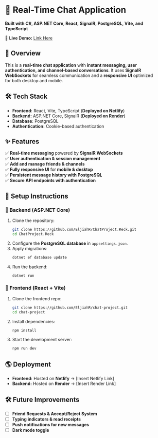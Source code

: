 # **📌 Real-Time Chat Application**  
**Built with C#, ASP.NET Core, React, SignalR, PostgreSQL, Vite, and TypeScript**  

🚀 **Live Demo:** [Link Here](https://chat-project-reck.netlify.app/)

## **🔹 Overview**  
This is a **real-time chat application** with **instant messaging, user authentication, and channel-based conversations**. It uses **SignalR WebSockets** for seamless communication and a **responsive UI** optimized for both desktop and mobile.  

## **🛠️ Tech Stack**  
- **Frontend:** React, Vite, TypeScript (**Deployed on Netlify**)  
- **Backend:** ASP.NET Core, SignalR (**Deployed on Render**)  
- **Database:** PostgreSQL  
- **Authentication:** Cookie-based authentication  

## **✨ Features**  
✅ **Real-time messaging** powered by **SignalR WebSockets**  
✅ **User authentication & session management**  
✅ **Add and manage friends & channels**  
✅ **Fully responsive UI** for **mobile & desktop**  
✅ **Persistent message history with PostgreSQL**  
✅ **Secure API endpoints with authentication**  

## **📂 Setup Instructions**  

### **🔹 Backend (ASP.NET Core)**  
1. Clone the repository:  
   ```sh  
   git clone https://github.com/EljiahR/ChatProject.Reck.git  
   cd ChatProject.Reck  
   ```  
2. Configure the **PostgreSQL database** in `appsettings.json`.  
3. Apply migrations:  
   ```sh  
   dotnet ef database update  
   ```  
4. Run the backend:  
   ```sh  
   dotnet run  
   ```  

### **🔹 Frontend (React + Vite)**  
1. Clone the frontend repo:  
   ```sh  
   git clone https://github.com/EljiahR/chat-project.git  
   cd chat-project  
   ```  
2. Install dependencies:  
   ```sh  
   npm install  
   ```  
3. Start the development server:  
   ```sh  
   npm run dev  
   ```  

## **🌎 Deployment**  
- **Frontend:** Hosted on **Netlify** → [Insert Netlify Link]  
- **Backend:** Hosted on **Render** → [Insert Render Link]  

## **🛠️ Future Improvements**  
- [ ] **Friend Requests & Accept/Reject System**  
- [ ] **Typing indicators & read receipts**  
- [ ] **Push notifications for new messages**  
- [ ] **Dark mode toggle**  
